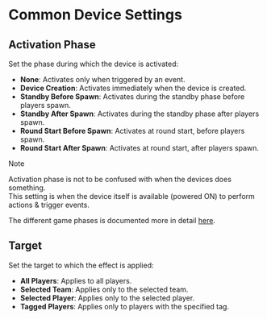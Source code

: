 # Common Device Settings

## Activation Phase

Set the phase during which the device is activated:

- **None**: Activates only when triggered by an event.
- **Device Creation**: Activates immediately when the device is created.
- **Standby Before Spawn**: Activates during the standby phase before players spawn.
- **Standby After Spawn**: Activates during the standby phase after players spawn.
- **Round Start Before Spawn**: Activates at round start, before players spawn.
- **Round Start After Spawn**: Activates at round start, after players spawn.

> [!NOTE]  
> Activation phase is not to be confused with when the devices does something.  
> This setting is when the device itself is available (powered ON) to perform actions & trigger events.  

The different game phases is documented more in detail [here](../General/GamePhases.md).

## Target

Set the target to which the effect is applied:

- **All Players**: Applies to all players.
- **Selected Team**: Applies only to the selected team.
- **Selected Player**: Applies only to the selected player.
- **Tagged Players**: Applies only to players with the specified tag.
